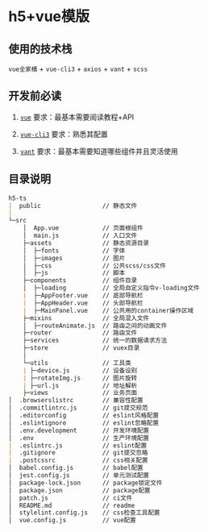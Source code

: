 
# h5+vue模版

## 使用的技术栈

`vue全家桶` + `vue-cli3` + `axios` +  `vant` + `scss`

## 开发前必读

1. [`vue`](https://cn.vuejs.org/) 要求：最基本需要阅读教程+API

2. [`vue-cli3`](https://cli.vuejs.org/zh/) 要求：熟悉其配置

3. [`vant`](https://youzan.github.io/vant/#/zh-CN/) 要求：最基本需要知道哪些组件并且灵活使用

## 目录说明

```md
h5-ts
|  public                 // 静态文件
|
└─src
    │  App.vue            // 页面根组件
    │  main.js            // 入口文件
    ├─assets              // 静态资源目录
    │  ├─fonts            // 字体
    │  ├─images           // 图片
    │  ├─css              // 公共scss/css文件
    │  ├─js               // 脚本
    ├─components          // 组件目录
    │  ├─loading          // 全局自定义指令v-loading文件
    |  ├─AppFooter.vue    // 底部导航栏
    |  ├─AppHeader.vue    // 头部导航栏
    |  ├─MainPanel.vue    // 公共用的container操作区域
    ├─mixins              // 全局混入文件
    │  ├─routeAnimate.js  // 路由之间的动画文件
    ├─router              // 路由文件
    ├─services            // 统一的数据请求方法
    ├─store               // vuex目录
    │
    └─utils               // 工具类
    | ├─device.js         // 设备设别
    | ├─rotateImg.js      // 图片旋转
    | ├─url.js            // 地址解析
    ├─views               // 业务页面
│  .browserslistrc        // 兼容性配置
│  .commitlintrc.js       // git提交规范
│  .editorconfig          // eslint风格配置
│  .eslintignore          // eslint忽略配置
│  .env.development       // 开发环境配置
│  .env                   // 生产环境配置
|  .eslintrc.js           // eslint配置
|  .gitignore             // git提交忽略
|  .postcssrc             // css相关配置
│  babel.config.js        // babel配置
│  jest.config.js         // 单元测试配置
│  package-lock.json      // package锁定文件
│  package.json           // package配置
│  patch.js               // ci文件
│  README.md              // readme
│  stylelint.config.js    // css检查工具配置
│  vue.config.js          // vue配置

```
